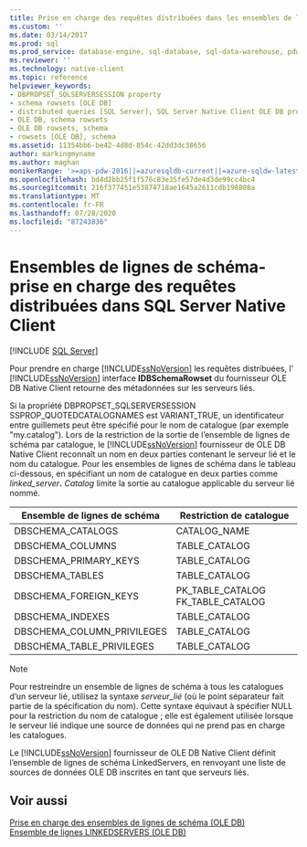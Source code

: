 ```yaml
---
title: Prise en charge des requêtes distribuées dans les ensembles de lignes de schéma | Microsoft Docs
ms.custom: ''
ms.date: 03/14/2017
ms.prod: sql
ms.prod_service: database-engine, sql-database, sql-data-warehouse, pdw
ms.reviewer: ''
ms.technology: native-client
ms.topic: reference
helpviewer_keywords:
- DBPROPSET_SQLSERVERSESSION property
- schema rowsets [OLE DB]
- distributed queries [SQL Server], SQL Server Native Client OLE DB provider
- OLE DB, schema rowsets
- OLE DB rowsets, schema
- rowsets [OLE DB], schema
ms.assetid: 11354bb6-be42-4d8d-854c-42dd3dc38656
author: markingmyname
ms.author: maghan
monikerRange: '>=aps-pdw-2016||=azuresqldb-current||=azure-sqldw-latest||>=sql-server-2016||=sqlallproducts-allversions||>=sql-server-linux-2017||=azuresqldb-mi-current'
ms.openlocfilehash: bd4d2bb25f1f576c83e35fe57de4d3de99cc4bc4
ms.sourcegitcommit: 216f377451e53874718ae1645a2611cdb198808a
ms.translationtype: MT
ms.contentlocale: fr-FR
ms.lasthandoff: 07/28/2020
ms.locfileid: "87243836"
---
```

# <a name="schema-rowsets---distributed-query-support-in-sql-server-native-client"></a>Ensembles de lignes de schéma-prise en charge des requêtes distribuées dans SQL Server Native Client
[!INCLUDE [SQL Server](../../../includes/applies-to-version/sql-asdb-asdbmi-asa-pdw.md)]

  Pour prendre en charge [!INCLUDE[ssNoVersion](../../../includes/ssnoversion-md.md)] les requêtes distribuées, l' [!INCLUDE[ssNoVersion](../../../includes/ssnoversion-md.md)] interface **IDBSchemaRowset** du fournisseur OLE DB Native Client retourne des métadonnées sur les serveurs liés.  
  
 Si la propriété DBPROPSET_SQLSERVERSESSION SSPROP_QUOTEDCATALOGNAMES est VARIANT_TRUE, un identificateur entre guillemets peut être spécifié pour le nom de catalogue (par exemple "my.catalog"). Lors de la restriction de la sortie de l’ensemble de lignes de schéma par catalogue, le [!INCLUDE[ssNoVersion](../../../includes/ssnoversion-md.md)] fournisseur de OLE DB Native Client reconnaît un nom en deux parties contenant le serveur lié et le nom du catalogue. Pour les ensembles de lignes de schéma dans le tableau ci-dessous, en spécifiant un nom de catalogue en deux parties comme _linked_server_**.** _Catalog_ limite la sortie au catalogue applicable du serveur lié nommé.  
  
|Ensemble de lignes de schéma|Restriction de catalogue|  
|-------------------|-------------------------|  
|DBSCHEMA_CATALOGS|CATALOG_NAME|  
|DBSCHEMA_COLUMNS|TABLE_CATALOG|  
|DBSCHEMA_PRIMARY_KEYS|TABLE_CATALOG|  
|DBSCHEMA_TABLES|TABLE_CATALOG|  
|DBSCHEMA_FOREIGN_KEYS|PK_TABLE_CATALOG FK_TABLE_CATALOG|  
|DBSCHEMA_INDEXES|TABLE_CATALOG|  
|DBSCHEMA_COLUMN_PRIVILEGES|TABLE_CATALOG|  
|DBSCHEMA_TABLE_PRIVILEGES|TABLE_CATALOG|  
  
> [!NOTE]  
>  Pour restreindre un ensemble de lignes de schéma à tous les catalogues d’un serveur lié, utilisez la syntaxe *serveur_lié* (où le point séparateur fait partie de la spécification du nom). Cette syntaxe équivaut à spécifier NULL pour la restriction du nom de catalogue ; elle est également utilisée lorsque le serveur lié indique une source de données qui ne prend pas en charge les catalogues.  
  
 Le [!INCLUDE[ssNoVersion](../../../includes/ssnoversion-md.md)] fournisseur de OLE DB Native Client définit l’ensemble de lignes de schéma LinkedServers, en renvoyant une liste de sources de données OLE DB inscrites en tant que serveurs liés.  
  
## <a name="see-also"></a>Voir aussi  
 [Prise en charge des ensembles de lignes de schéma &#40;OLE DB&#41;](../../../relational-databases/native-client/ole-db/schema-rowset-support-ole-db.md)   
 [Ensemble de lignes LINKEDSERVERS &#40;OLE DB&#41;](../../../relational-databases/native-client/ole-db/schema-rowsets-linkedservers-rowset.md)  
  
  
